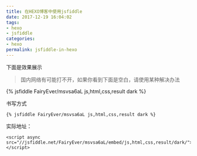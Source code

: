 ```yaml
---
title: 在HEXO博客中使用jsfiddle
date: 2017-12-19 16:04:02
tags:
- hexo
- jsfiddle
categories:
- hexo
permalink: jsfiddle-in-hexo
---
```


下面是效果展示

> 国内网络有可能打不开，如果你看到下面是空白，请使用某种解决办法

{% jsfiddle FairyEver/msvsa6aL js,html,css,result dark %}

书写方式
```
{% jsfiddle FairyEver/msvsa6aL js,html,css,result dark %}
```

实际地址：
```
<script async src="//jsfiddle.net/FairyEver/msvsa6aL/embed/js,html,css,result/dark/"></script>
```
